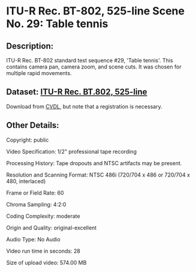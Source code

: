 # ITU-R Rec. BT-802, 525-line Scene No. 29: Table tennis
## Description:
ITU-R Rec. BT-802 standard test sequence #29, 'Table tennis'. This contains camera pan, camera zoom, and scene cuts. It was chosen for multiple rapid movements.

## Dataset: [ITU-R Rec. BT.802, 525-line](https://www.itu.int/rec/R-REC-BT.802/en)

Download from [CVDL](https://www.cdvl.org/members-section/view-file/?videoid=39), but note that a registration is necessary.

## Other Details:

Copyright: public

Video Specification:
1/2" professional tape recording

Processing History:
Tape dropouts and NTSC artifacts may be present.

Resolution and Scanning Format: NTSC 486i (720/704 x 486 or 720/704 x 480, interlaced)

Frame or Field Rate: 60

Chroma Sampling: 4:2:0

Coding Complexity: moderate

Origin and Quality: original-excellent

Audio Type: No Audio

Video run time in seconds: 28

Size of upload video: 574.00 MB